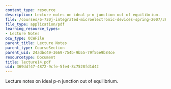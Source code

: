 ```yaml
---
content_type: resource
description: Lecture notes on ideal p-n junction out of equilibrium.
file: /courses/6-720j-integrated-microelectronic-devices-spring-2007/369ddf4748729cfe5fe48c7528fd1d42_lecture14.pdf
file_type: application/pdf
learning_resource_types:
- Lecture Notes
ocw_type: OCWFile
parent_title: Lecture Notes
parent_type: CourseSection
parent_uid: 24adbc49-3669-754b-9b55-79f56e9b84ce
resourcetype: Document
title: lecture14.pdf
uid: 369ddf47-4872-9cfe-5fe4-8c7528fd1d42
---
```

Lecture notes on ideal p-n junction out of equilibrium.

